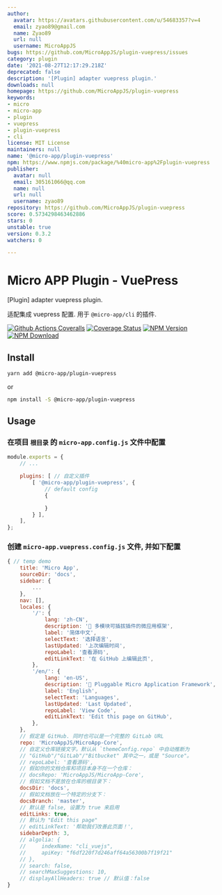 ```yaml
---
author:
  avatar: https://avatars.githubusercontent.com/u/54683357?v=4
  email: zyao89@gmail.com
  name: Zyao89
  url: null
  username: MicroAppJS
bugs: https://github.com/MicroAppJS/plugin-vuepress/issues
category: plugin
date: '2021-08-27T12:17:29.218Z'
deprecated: false
description: '[Plugin] adapter vuepress plugin.'
downloads: null
homepage: https://github.com/MicroAppJS/plugin-vuepress
keywords:
- micro
- micro-app
- plugin
- vuepress
- plugin-vuepress
- cli
license: MIT License
maintainers: null
name: '@micro-app/plugin-vuepress'
npm: https://www.npmjs.com/package/%40micro-app%2Fplugin-vuepress
publisher:
  avatar: null
  email: 305161066@qq.com
  name: null
  url: null
  username: zyao89
repository: https://github.com/MicroAppJS/plugin-vuepress
score: 0.5734298463462886
stars: 0
unstable: true
version: 0.3.2
watchers: 0

---
```


# Micro APP Plugin - VuePress

[Plugin] adapter vuepress plugin.

适配集成 vuepress 配置. 用于 `@micro-app/cli` 的插件.

[![Github Actions Coveralls][Github-Actions-Coveralls]][Github-Actions-Coveralls-url]
[![Coverage Status][Coverage-img]][Coverage-url]
[![NPM Version][npm-img]][npm-url]
[![NPM Download][download-img]][download-url]

[Github-Actions-Coveralls]: https://github.com/MicroAppJS/plugin-vuepress/workflows/Coveralls/badge.svg
[Github-Actions-Coveralls-url]: https://github.com/MicroAppJS/plugin-vuepress
[Coverage-img]: https://coveralls.io/repos/github/MicroAppJS/plugin-vuepress/badge.svg?branch=master
[Coverage-url]: https://coveralls.io/github/MicroAppJS/plugin-vuepress?branch=master
[npm-img]: https://img.shields.io/npm/v/@micro-app/plugin-vuepress.svg?style=flat-square
[npm-url]: https://npmjs.org/package/@micro-app/plugin-vuepress
[download-img]: https://img.shields.io/npm/dm/@micro-app/plugin-vuepress.svg?style=flat-square
[download-url]: https://npmjs.org/package/@micro-app/plugin-vuepress

## Install

```sh
yarn add @micro-app/plugin-vuepress
```

or

```sh
npm install -S @micro-app/plugin-vuepress
```

## Usage

### 在项目 `根目录` 的 `micro-app.config.js` 文件中配置

```js
module.exports = {
    // ...

    plugins: [ // 自定义插件
        [ '@micro-app/plugin-vuepress', {
            // default config
            {

            }
        } ],
    ],
};
```

### 创建 `micro-app.vuepress.config.js` 文件, 并如下配置

```js
{ // temp demo
    title: 'Micro App',
    sourceDir: 'docs',
    sidebar: {
        ...
    },
    nav: [],
    locales: {
        '/': {
            lang: 'zh-CN',
            description: '🔌 多模块可插拔插件的微应用框架',
            label: '简体中文',
            selectText: '选择语言',
            lastUpdated: '上次编辑时间',
            repoLabel: '查看源码',
            editLinkText: '在 GitHub 上编辑此页',
        },
        '/en/': {
            lang: 'en-US',
            description: '🔌 Pluggable Micro Application Framework',
            label: 'English',
            selectText: 'Languages',
            lastUpdated: 'Last Updated',
            repoLabel: 'View Code',
            editLinkText: 'Edit this page on GitHub',
        },
    },
    // 假定是 GitHub. 同时也可以是一个完整的 GitLab URL
    repo: 'MicroAppJS/MicroApp-Core',
    // 自定义仓库链接文字。默认从 `themeConfig.repo` 中自动推断为
    // "GitHub"/"GitLab"/"Bitbucket" 其中之一，或是 "Source"。
    // repoLabel: '查看源码',
    // 假如你的文档仓库和项目本身不在一个仓库：
    // docsRepo: 'MicroAppJS/MicroApp-Core',
    // 假如文档不是放在仓库的根目录下：
    docsDir: 'docs',
    // 假如文档放在一个特定的分支下：
    docsBranch: 'master',
    // 默认是 false, 设置为 true 来启用
    editLinks: true,
    // 默认为 "Edit this page"
    // editLinkText: '帮助我们改善此页面！',
    sidebarDepth: 3,
    // algolia: {
    //     indexName: "cli_vuejs",
    //     apiKey: "f6df220f7d246aff64a56300b7f19f21"
    // },
    // search: false,
    // searchMaxSuggestions: 10,
    // displayAllHeaders: true // 默认值：false
}
```
